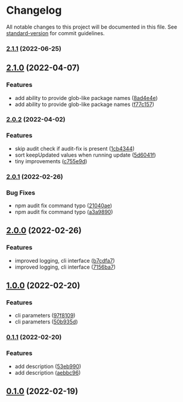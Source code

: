 # Changelog

All notable changes to this project will be documented in this file. See [standard-version](https://github.com/conventional-changelog/standard-version) for commit guidelines.

### [2.1.1](https://github.com/public-js/keep-updated/compare/2.1.0...2.1.1) (2022-06-25)

## [2.1.0](https://github.com/public-js/keep-updated/compare/2.0.2...2.1.0) (2022-04-07)


### Features

* add ability to provide glob-like package names ([8ad4e4e](https://github.com/public-js/keep-updated/commit/8ad4e4e5ddf3a0ccfdb7351645a4e3af00934a48))
* add ability to provide glob-like package names ([f77c157](https://github.com/public-js/keep-updated/commit/f77c1575622fb17ad43ad0d49781d4d869caf027))

### [2.0.2](https://github.com/public-js/keep-updated/compare/2.0.1...2.0.2) (2022-04-02)


### Features

* skip audit check if audit-fix is present ([1cb4344](https://github.com/public-js/keep-updated/commit/1cb434441f872c7966adbc83dc31c22e47a99e7a))
* sort keepUpdated values when running update ([5d6041f](https://github.com/public-js/keep-updated/commit/5d6041fdeee5a7f3f38ca2542146fb483050b462))
* tiny improvements ([c755e9d](https://github.com/public-js/keep-updated/commit/c755e9da395ff1124c07d22795973d65044d41bf))

### [2.0.1](https://github.com/public-js/keep-updated/compare/2.0.0...2.0.1) (2022-02-26)


### Bug Fixes

* npm audit fix command typo ([21040ae](https://github.com/public-js/keep-updated/commit/21040ae559cefbcef512a81df5c6de295ba48eac))
* npm audit fix command typo ([a3a9890](https://github.com/public-js/keep-updated/commit/a3a9890d19f789aaed5bc2116601d71110b5c3b3))

## [2.0.0](https://github.com/public-js/keep-updated/compare/1.0.0...2.0.0) (2022-02-26)


### Features

* improved logging, cli interface ([b7cdfa7](https://github.com/public-js/keep-updated/commit/b7cdfa782ff7003bef2d12b8ae9b1dca8fc64aa5))
* improved logging, cli interface ([7156ba7](https://github.com/public-js/keep-updated/commit/7156ba7a36c927d40e735057ba7509e128598575))

## [1.0.0](https://github.com/public-js/keep-updated/compare/0.1.1...1.0.0) (2022-02-20)


### Features

* cli parameters ([97f8109](https://github.com/public-js/keep-updated/commit/97f81097465b5dc7a1db5fe6b699d9ad7b7896ff))
* cli parameters ([50b935d](https://github.com/public-js/keep-updated/commit/50b935d540bb982d0a290c4392794057b6ced4d4))

### [0.1.1](https://github.com/public-js/keep-updated/compare/0.1.0...0.1.1) (2022-02-20)


### Features

* add description ([53eb990](https://github.com/public-js/keep-updated/commit/53eb9907ec777f47920b33d50e7881ef51b33fc9))
* add description ([aebbc96](https://github.com/public-js/keep-updated/commit/aebbc969b59f7ae25b569d584423c02bba850ed0))

## [0.1.0](https://github.com/public-js/keep-updated/compare/0.0.2...0.1.0) (2022-02-19)
